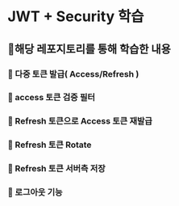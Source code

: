 # JWT + Security 학습

## :triangular_flag_on_post:해당 레포지토리를 통해 학습한 내용

### :red_circle: 다중 토큰 발급( Access/Refresh )
### :red_circle: access 토큰 검증 필터
### :red_circle: Refresh 토큰으로 Access 토큰 재발급
### :red_circle: Refresh 토큰 Rotate
### :red_circle: Refresh 토큰 서버측 저장
### :red_circle: 로그아웃 기능
